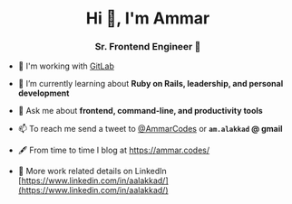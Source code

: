 <h1 align="center">Hi 👋, I'm Ammar</h1>
<h3 align="center">Sr. Frontend Engineer 🎨</h3>

- 🦊 I'm working with [GitLab](https://about.gitlab.com)

- 🌱 I’m currently learning about **Ruby on Rails, leadership, and personal development**

- 💬 Ask me about **frontend, command-line, and productivity tools**

- 📫 To reach me send a tweet to [@AmmarCodes](https://twitter.com/AmmarCodes) or **`am.alakkad` @ gmail**

- 🖋️ From time to time I blog at https://ammar.codes/

- 📄 More work related details on LinkedIn [https://www.linkedin.com/in/aalakkad/](https://www.linkedin.com/in/aalakkad/)

<!-- Created with the help of https://rahuldkjain.github.io/gh-profile-readme-generator/ -->
